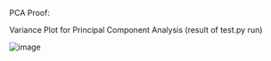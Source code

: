 PCA Proof:



Variance Plot for Principal Component Analysis (result of test.py run)

![image](https://user-images.githubusercontent.com/77950550/212983136-aa325dd4-94cd-4bec-858c-3dd2929484b5.png)
